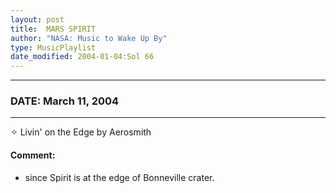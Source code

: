 ```yaml
---
layout: post
title:  MARS SPIRIT
author: "NASA: Music to Wake Up By"
type: MusicPlaylist
date_modified: 2004-01-04:Sol 66
---
```


----
### DATE: March 11, 2004
----
✧ Livin' on the Edge by Aerosmith

#### Comment:
* since Spirit is at the edge of Bonneville crater.

